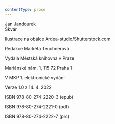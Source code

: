 ```yaml
---
contentType: prose
---
```


<section>

Jan Jandourek  
Škvár

</section>

<section>

Ilustrace na obálce Ardea-studio/Shutterstock.com

Redakce Markéta Teuchnerová

</section>

<section>

Vydala Městská knihovna v Praze

Mariánské nám. 1, 115 72 Praha 1

</section>

<section>

V MKP 1. elektronické vydání

Verze 1.0 z 14. 4. 2022

</section>

<section>

ISBN 978-80-274-2220-3 (epub)

ISBN 978-80-274-2221-0 (pdf)

ISBN 978-80-274-2222-7 (prc)

</section>
